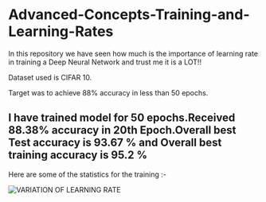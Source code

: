 # Advanced-Concepts-Training-and-Learning-Rates
In this repository we have seen how much is the importance of learning rate in training a Deep Neural Network and trust me it is a LOT!!

Dataset used is  CIFAR 10. 

Target was to achieve 88% accuracy in less than 50 epochs.

## I have trained model for 50 epochs.Received 88.38% accuracy in 20th Epoch.Overall best Test accuracy is 93.67 % and Overall best training accuracy is 95.2 %

Here are some of the statistics for the training :- 

![VARIATION OF LEARNING RATE ](link-to-image)
